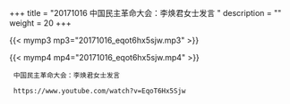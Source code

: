 +++
title = "20171016  中国民主革命大会：李焕君女士发言 "
description = ""
weight = 20
+++

{{< mymp3 mp3="20171016_eqot6hx5sjw.mp3" >}}

{{< mymp4 mp4="20171016_eqot6hx5sjw.mp4" >}}

     中国民主革命大会：李焕君女士发言 
     
     https://www.youtube.com/watch?v=EqoT6Hx5Sjw 
